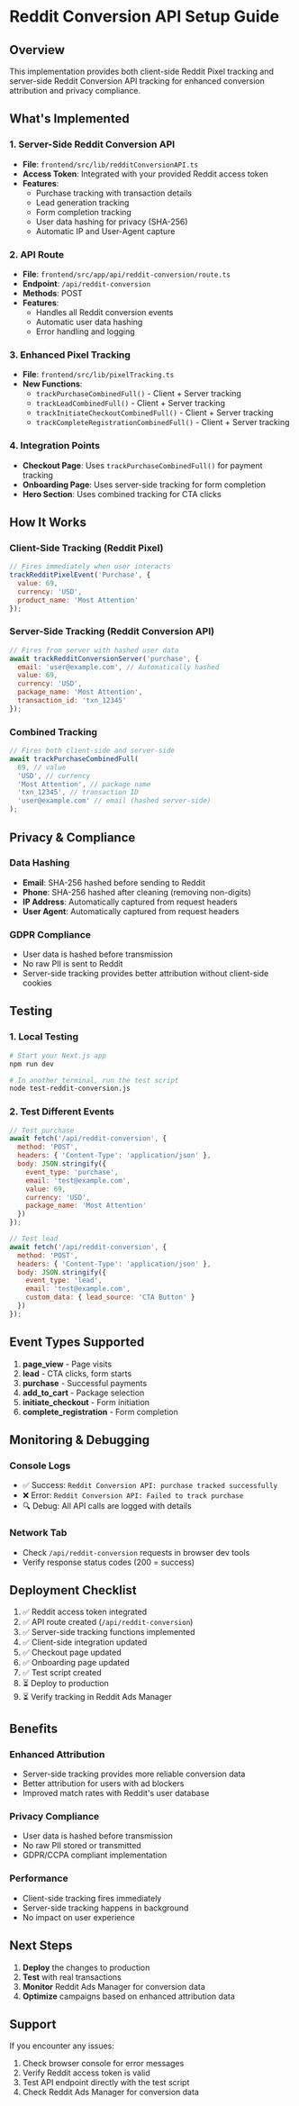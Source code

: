 # Reddit Conversion API Setup Guide

## Overview
This implementation provides both client-side Reddit Pixel tracking and server-side Reddit Conversion API tracking for enhanced conversion attribution and privacy compliance.

## What's Implemented

### 1. Server-Side Reddit Conversion API
- **File**: `frontend/src/lib/redditConversionAPI.ts`
- **Access Token**: Integrated with your provided Reddit access token
- **Features**:
  - Purchase tracking with transaction details
  - Lead generation tracking
  - Form completion tracking
  - User data hashing for privacy (SHA-256)
  - Automatic IP and User-Agent capture

### 2. API Route
- **File**: `frontend/src/app/api/reddit-conversion/route.ts`
- **Endpoint**: `/api/reddit-conversion`
- **Methods**: POST
- **Features**:
  - Handles all Reddit conversion events
  - Automatic user data hashing
  - Error handling and logging

### 3. Enhanced Pixel Tracking
- **File**: `frontend/src/lib/pixelTracking.ts`
- **New Functions**:
  - `trackPurchaseCombinedFull()` - Client + Server tracking
  - `trackLeadCombinedFull()` - Client + Server tracking
  - `trackInitiateCheckoutCombinedFull()` - Client + Server tracking
  - `trackCompleteRegistrationCombinedFull()` - Client + Server tracking

### 4. Integration Points
- **Checkout Page**: Uses `trackPurchaseCombinedFull()` for payment tracking
- **Onboarding Page**: Uses server-side tracking for form completion
- **Hero Section**: Uses combined tracking for CTA clicks

## How It Works

### Client-Side Tracking (Reddit Pixel)
```javascript
// Fires immediately when user interacts
trackRedditPixelEvent('Purchase', {
  value: 69,
  currency: 'USD',
  product_name: 'Most Attention'
});
```

### Server-Side Tracking (Reddit Conversion API)
```javascript
// Fires from server with hashed user data
await trackRedditConversionServer('purchase', {
  email: 'user@example.com', // Automatically hashed
  value: 69,
  currency: 'USD',
  package_name: 'Most Attention',
  transaction_id: 'txn_12345'
});
```

### Combined Tracking
```javascript
// Fires both client-side and server-side
await trackPurchaseCombinedFull(
  69, // value
  'USD', // currency
  'Most Attention', // package name
  'txn_12345', // transaction ID
  'user@example.com' // email (hashed server-side)
);
```

## Privacy & Compliance

### Data Hashing
- **Email**: SHA-256 hashed before sending to Reddit
- **Phone**: SHA-256 hashed after cleaning (removing non-digits)
- **IP Address**: Automatically captured from request headers
- **User Agent**: Automatically captured from request headers

### GDPR Compliance
- User data is hashed before transmission
- No raw PII is sent to Reddit
- Server-side tracking provides better attribution without client-side cookies

## Testing

### 1. Local Testing
```bash
# Start your Next.js app
npm run dev

# In another terminal, run the test script
node test-reddit-conversion.js
```

### 2. Test Different Events
```javascript
// Test purchase
await fetch('/api/reddit-conversion', {
  method: 'POST',
  headers: { 'Content-Type': 'application/json' },
  body: JSON.stringify({
    event_type: 'purchase',
    email: 'test@example.com',
    value: 69,
    currency: 'USD',
    package_name: 'Most Attention'
  })
});

// Test lead
await fetch('/api/reddit-conversion', {
  method: 'POST',
  headers: { 'Content-Type': 'application/json' },
  body: JSON.stringify({
    event_type: 'lead',
    email: 'test@example.com',
    custom_data: { lead_source: 'CTA Button' }
  })
});
```

## Event Types Supported

1. **page_view** - Page visits
2. **lead** - CTA clicks, form starts
3. **purchase** - Successful payments
4. **add_to_cart** - Package selection
5. **initiate_checkout** - Form initiation
6. **complete_registration** - Form completion

## Monitoring & Debugging

### Console Logs
- ✅ Success: `Reddit Conversion API: purchase tracked successfully`
- ❌ Error: `Reddit Conversion API: Failed to track purchase`
- 🔍 Debug: All API calls are logged with details

### Network Tab
- Check `/api/reddit-conversion` requests in browser dev tools
- Verify response status codes (200 = success)

## Deployment Checklist

1. ✅ Reddit access token integrated
2. ✅ API route created (`/api/reddit-conversion`)
3. ✅ Server-side tracking functions implemented
4. ✅ Client-side integration updated
5. ✅ Checkout page updated
6. ✅ Onboarding page updated
7. ✅ Test script created
8. ⏳ Deploy to production
9. ⏳ Verify tracking in Reddit Ads Manager

## Benefits

### Enhanced Attribution
- Server-side tracking provides more reliable conversion data
- Better attribution for users with ad blockers
- Improved match rates with Reddit's user database

### Privacy Compliance
- User data is hashed before transmission
- No raw PII stored or transmitted
- GDPR/CCPA compliant implementation

### Performance
- Client-side tracking fires immediately
- Server-side tracking happens in background
- No impact on user experience

## Next Steps

1. **Deploy** the changes to production
2. **Test** with real transactions
3. **Monitor** Reddit Ads Manager for conversion data
4. **Optimize** campaigns based on enhanced attribution data

## Support

If you encounter any issues:
1. Check browser console for error messages
2. Verify Reddit access token is valid
3. Test API endpoint directly with the test script
4. Check Reddit Ads Manager for conversion data


